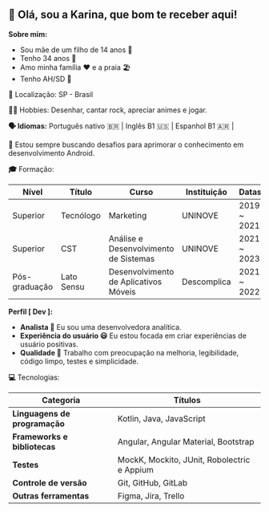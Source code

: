 ## **👋** Olá, sou a Karina, que bom te receber aqui!

**Sobre mim:**

* Sou mãe de um filho de 14 anos 👦
* Tenho 34 anos :birthday:
* Amo minha família :heart: e a praia 🏖️
* Tenho AH/SD :brain:

**📍** Localização: SP - Brasil

**🎸🎨** Hobbies: Desenhar, cantar rock, apreciar animes e jogar.

**🗣️ Idiomas:**  Português nativo 🇧🇷 |  Inglês B1 🇺🇸 |  Espanhol B1 🇦🇷 |

**🚀** Estou sempre buscando desafios para aprimorar o conhecimento em desenvolvimento Android.

**🎓** Formação:

| **Nível** | **Título** | **Curso** | **Instituição** | **Datas** |
|---|---|---|---| --- |
| Superior | Tecnólogo| Marketing | UNINOVE | 2019 ~ 2021 |
| Superior | CST | Análise e Desenvolvimento de Sistemas | UNINOVE | 2021 ~ 2023 |
| Pós-graduação | Lato Sensu | Desenvolvimento de Aplicativos Móveis | Descomplica | 2021 ~ 2022 |

**Perfil [ Dev ]:**

* **Analista :brain:** Eu sou uma desenvolvedora analítica.
* **Experiência do usuário :smiley:** Eu estou focada em criar experiências de usuário positivas.
* **Qualidade 🧪** Trabalho com preocupação na melhoria, legibilidade, código limpo, testes e simplicidade.

**💻** Tecnologias:

| **Categoria** | **Títulos** |
|---|---|
| **Linguagens de programação** | Kotlin, Java, JavaScript |
| **Frameworks e bibliotecas** | Angular, Angular Material, Bootstrap |
| **Testes** | MockK, Mockito, JUnit, Robolectric e Appium |
| **Controle de versão** | Git, GitHub, GitLab |
| **Outras ferramentas** | Figma, Jira, Trello |
